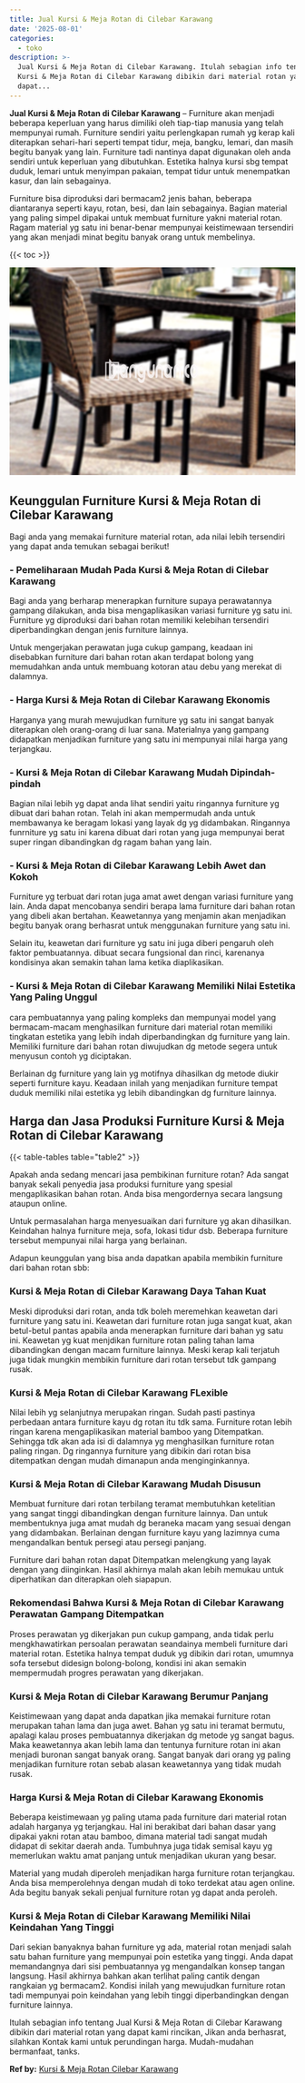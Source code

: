 ```yaml
---
title: Jual Kursi & Meja Rotan di Cilebar Karawang
date: '2025-08-01'
categories:
  - toko
description: >-
  Jual Kursi & Meja Rotan di Cilebar Karawang. Itulah sebagian info tentang Jual
  Kursi & Meja Rotan di Cilebar Karawang dibikin dari material rotan yang
  dapat...
---
```


**Jual Kursi & Meja Rotan di Cilebar Karawang** – Furniture akan menjadi beberapa keperluan yang harus dimiliki oleh tiap-tiap manusia yang telah mempunyai rumah. Furniture sendiri yaitu perlengkapan rumah yg kerap kali diterapkan sehari-hari seperti tempat tidur, meja, bangku, lemari, dan masih begitu banyak yang lain. Furniture tadi nantinya dapat digunakan oleh anda sendiri untuk keperluan yang dibutuhkan. Estetika halnya kursi sbg tempat duduk, lemari untuk menyimpan pakaian, tempat tidur untuk menempatkan kasur, dan lain sebagainya.

Furniture bisa diproduksi dari bermacam2 jenis bahan, beberapa diantaranya seperti kayu, rotan, besi, dan lain sebagainya. Bagian material yang paling simpel dipakai untuk membuat furniture yakni material rotan. Ragam material yg satu ini benar-benar mempunyai keistimewaan tersendiri yang akan menjadi minat begitu banyak orang untuk membelinya.

{{< toc >}}

![Jual Kursi & Meja Rotan di Cilebar Karawang](/images/kursi-meja-rotan-murah12.png)

## Keunggulan Furniture Kursi & Meja Rotan di Cilebar Karawang

Bagi anda yang memakai furniture material rotan, ada nilai lebih tersendiri yang dapat anda temukan sebagai berikut!

### \- Pemeliharaan Mudah Pada Kursi & Meja Rotan di Cilebar Karawang

Bagi anda yang berharap menerapkan furniture supaya perawatannya gampang dilakukan, anda bisa mengaplikasikan variasi furniture yg satu ini. Furniture yg diproduksi dari bahan rotan memiliki kelebihan tersendiri diperbandingkan dengan jenis furniture lainnya.

Untuk mengerjakan perawatan juga cukup gampang, keadaan ini disebabkan furniture dari bahan rotan akan terdapat bolong yang memudahkan anda untuk membuang kotoran atau debu yang merekat di dalamnya.

### \- Harga Kursi & Meja Rotan di Cilebar Karawang Ekonomis

Harganya yang murah mewujudkan furniture yg satu ini sangat banyak diterapkan oleh orang-orang di luar sana. Materialnya yang gampang didapatkan menjadikan furniture yang satu ini mempunyai nilai harga yang terjangkau.

### \- Kursi & Meja Rotan di Cilebar Karawang Mudah Dipindah-pindah

Bagian nilai lebih yg dapat anda lihat sendiri yaitu ringannya furniture yg dibuat dari bahan rotan. Telah ini akan mempermudah anda untuk membawanya ke beragam lokasi yang layak dg yg didambakan. Ringannya funrniture yg satu ini karena dibuat dari rotan yang juga mempunyai berat super ringan dibandingkan dg ragam bahan yang lain.

### \- Kursi & Meja Rotan di Cilebar Karawang Lebih Awet dan Kokoh

Furniture yg terbuat dari rotan juga amat awet dengan variasi furniture yang lain. Anda dapat mencobanya sendiri berapa lama furniture dari bahan rotan yang dibeli akan bertahan. Keawetannya yang menjamin akan menjadikan begitu banyak orang berhasrat untuk menggunakan furniture yang satu ini.

Selain itu, keawetan dari furniture yg satu ini juga diberi pengaruh oleh faktor pembuatannya. dibuat secara fungsional dan rinci, karenanya kondisinya akan semakin tahan lama ketika diaplikasikan.

### \- Kursi & Meja Rotan di Cilebar Karawang Memiliki Nilai Estetika Yang Paling Unggul

cara pembuatannya yang paling kompleks dan mempunyai model yang bermacam-macam menghasilkan furniture dari material rotan memiliki tingkatan estetika yang lebih indah diperbandingkan dg furniture yang lain. Memiliki furniture dari bahan rotan diwujudkan dg metode segera untuk menyusun contoh yg diciptakan.

Berlainan dg furniture yang lain yg motifnya dihasilkan dg metode diukir seperti furniture kayu. Keadaan inilah yang menjadikan furniture tempat duduk memiliki nilai estetika yg lebih dibandingkan dg furniture lainnya.

## Harga dan Jasa Produksi Furniture Kursi & Meja Rotan di Cilebar Karawang

{{< table-tables table="table2" >}}

Apakah anda sedang mencari jasa pembikinan furniture rotan? Ada sangat banyak sekali penyedia jasa produksi furniture yang spesial mengaplikasikan bahan rotan. Anda bisa mengordernya secara langsung ataupun online.

Untuk permasalahan harga menyesuaikan dari furniture yg akan dihasilkan. Keindahan halnya furniture meja, sofa, lokasi tidur dsb. Beberapa furniture tersebut mempunyai nilai harga yang berlainan.

Adapun keunggulan yang bisa anda dapatkan apabila membikin furniture dari bahan rotan sbb:

### Kursi & Meja Rotan di Cilebar Karawang Daya Tahan Kuat

Meski diproduksi dari rotan, anda tdk boleh meremehkan keawetan dari furniture yang satu ini. Keawetan dari furniture rotan juga sangat kuat, akan betul-betul pantas apabila anda menerapkan furniture dari bahan yg satu ini. Keawetan yg kuat menjdikan furniture rotan paling tahan lama dibandingkan dengan macam furniture lainnya. Meski kerap kali terjatuh juga tidak mungkin membikin furniture dari rotan tersebut tdk gampang rusak.

### Kursi & Meja Rotan di Cilebar Karawang FLexible

Nilai lebih yg selanjutnya merupakan ringan. Sudah pasti pastinya perbedaan antara furniture kayu dg rotan itu tdk sama. Furniture rotan lebih ringan karena mengaplikasikan material bamboo yang Ditempatkan. Sehingga tdk akan ada isi di dalamnya yg menghasilkan furniture rotan paling ringan. Dg ringannya furniture yang dibikin dari rotan bisa ditempatkan dengan mudah dimanapun anda menginginkannya.

### Kursi & Meja Rotan di Cilebar Karawang Mudah Disusun

Membuat furniture dari rotan terbilang teramat membutuhkan ketelitian yang sangat tinggi dibandingkan dengan furniture lainnya. Dan untuk membentuknya juga amat mudah dg beraneka macam yang sesuai dengan yang didambakan. Berlainan dengan furniture kayu yang lazimnya cuma mengandalkan bentuk persegi atau persegi panjang.

Furniture dari bahan rotan dapat Ditempatkan melengkung yang layak dengan yang diinginkan. Hasil akhirnya malah akan lebih memukau untuk diperhatikan dan diterapkan oleh siapapun.

### Rekomendasi Bahwa Kursi & Meja Rotan di Cilebar Karawang Perawatan Gampang Ditempatkan

Proses perawatan yg dikerjakan pun cukup gampang, anda tidak perlu mengkhawatirkan persoalan perawatan seandainya membeli furniture dari material rotan. Estetika halnya tempat duduk yg dibikin dari rotan, umumnya sofa tersebut didesign bolong-bolong, kondisi ini akan semakin mempermudah progres perawatan yang dikerjakan.

### Kursi & Meja Rotan di Cilebar Karawang Berumur Panjang

Keistimewaan yang dapat anda dapatkan jika memakai furniture rotan merupakan tahan lama dan juga awet. Bahan yg satu ini teramat bermutu, apalagi kalau proses pembuatannya dikerjakan dg metode yg sangat bagus. Maka keawetannya akan lebih lama dan tentunya furniture rotan ini akan menjadi buronan sangat banyak orang. Sangat banyak dari orang yg paling menjadikan furniture rotan sebab alasan keawetannya yang tidak mudah rusak.

### Harga Kursi & Meja Rotan di Cilebar Karawang Ekonomis

Beberapa keistimewaan yg paling utama pada furniture dari material rotan adalah harganya yg terjangkau. Hal ini berakibat dari bahan dasar yang dipakai yakni rotan atau bamboo, dimana material tadi sangat mudah didapat di sekitar daerah anda. Tumbuhnya juga tidak semisal kayu yg memerlukan waktu amat panjang untuk menjadikan ukuran yang besar.

Material yang mudah diperoleh menjadikan harga furniture rotan terjangkau. Anda bisa memperolehnya dengan mudah di toko terdekat atau agen online. Ada begitu banyak sekali penjual furniture rotan yg dapat anda peroleh.

### Kursi & Meja Rotan di Cilebar Karawang Memiliki Nilai Keindahan Yang Tinggi

Dari sekian banyaknya bahan furniture yg ada, material rotan menjadi salah satu bahan furniture yang mempunyai poin estetika yang tinggi. Anda dapat memandangnya dari sisi pembuatannya yg mengandalkan konsep tangan langsung. Hasil akhirnya bahkan akan terlihat paling cantik dengan rangkaian yg bermacam2. Kondisi inilah yang mewujudkan furniture rotan tadi mempunyai poin keindahan yang lebih tinggi diperbandingkan dengan furniture lainnya.

Itulah sebagian info tentang Jual Kursi & Meja Rotan di Cilebar Karawang dibikin dari material rotan yang dapat kami rincikan, Jikan anda berhasrat, silahkan Kontak kami untuk perundingan harga. Mudah-mudahan bermanfaat, tanks.

**Ref by:** [Kursi & Meja Rotan Cilebar Karawang](https://id.wikipedia.org/wiki/Kursi)
